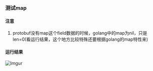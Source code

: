 ### 测试map

#### 注意
1. protobuf没有map这个field数据的时候，golang中的map为nil，只是len=0(看运行结果，这个地方比较特殊还要根据golang的map特性来)

#### 运行结果
![Imgur](http://i.imgur.com/FuZmXgA.png)
